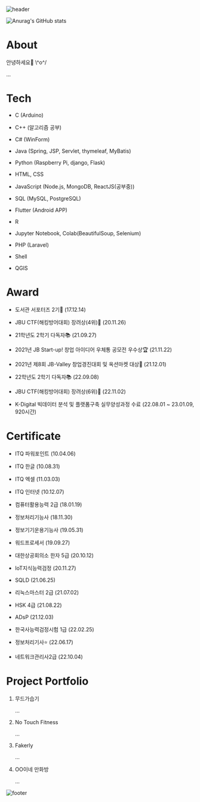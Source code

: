 ![header](https://capsule-render.vercel.app/api?type=waving&color=03C75B&height=400&section=header&text=Seung-Hwan%20Jung&fontSize=90&desc=Student&animation=fadeIn&fontColor=ffffff&fontAlign=50&fontAlignY=40&descSize=40&descAlign=50&descAlignY=60&stroke=FAE100&strokeWidth=3)

![Anurag's GitHub stats](https://github-readme-stats.vercel.app/api?username=kuma1105&theme=highcontrast&show_icons=true)

# About

안녕하세요🙌 \\^o^/

...

# Tech

- C (Arduino)

- C++ (알고리즘 공부)

- C# (WinForm)

- Java (Spring, JSP, Servlet, thymeleaf, MyBatis)

- Python (Raspberry Pi, django, Flask)

- HTML, CSS

- JavaScript (Node.js, MongoDB, ReactJS(공부중))

- SQL (MySQL, PostgreSQL)

- Flutter (Android APP)

- R

- Jupyter Notebook, Colab(BeautifulSoup, Selenium)

- PHP (Laravel)

- Shell

- QGIS

# Award

- 도서관 서포터즈 2기📢 (17.12.14)

- JBU CTF(해킹방어대회) 장려상(4위)🔐 (20.11.26)

- 21학년도 2학기 다독자📚 (21.09.27)

- 2021년 JB Start-up! 창업 아이디어 우체통 공모전 우수상🏆 (21.11.22)

- 2021년 제8회 JB-Valley 창업경진대회 및 옥션마켓 대상🥇 (21.12.01)

- 22학년도 2학기 다독자📚 (22.09.08)

- JBU CTF(해킹방어대회) 장려상(6위)🔐 (22.11.02)

- K-Digital 빅데이터 분석 및 플랫폼구축 실무양성과정 수료 (22.08.01 ~ 23.01.09, 920시간)

# Certificate

- ITQ 파워포인트 (10.04.06)

- ITQ 한글 (10.08.31)

- ITQ 엑셀 (11.03.03)

- ITQ 인터넷 (10.12.07)

- 컴퓨터활용능력 2급 (18.01.19)

- 정보처리기능사 (18.11.30)

- 정보기기운용기능사 (19.05.31)

- 워드프로세서 (19.09.27)

- 대한상공회의소 한자 5급 (20.10.12)

- IoT지식능력검정 (20.11.27)

- SQLD (21.06.25)

- 리눅스마스터 2급 (21.07.02)

- HSK 4급 (21.08.22)

- ADsP (21.12.03)

- 한국사능력검정시험 1급 (22.02.25)

- 정보처리기사⭐ (22.06.17)

- 네트워크관리사2급 (22.10.04)

# Project Portfolio

1. 무드가습기

   ...

2. No Touch Fitness

   ...

3. Fakerly

   ...
   
4. OO이네 만화방

   ...

![footer](https://capsule-render.vercel.app/api?section=footer&type=waving&color=395498&height=400&text=Thank%20you%20for%20comming😊&fontSize=60&fontAlignY=55&fontColor=ffffff&stroke=FAE100&strokeWidth=3)

<!-- https://github.com/kyechan99/capsule-render#descalign -->
<!-- https://github.com/anuraghazra/github-readme-stats/blob/master/themes/README.md -->
<!-- https://meyerweb.com/eric/tools/dencoder/ -->
